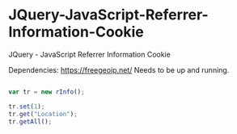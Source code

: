 # JQuery-JavaScript-Referrer-Information-Cookie
JQuery - JavaScript Referrer Information Cookie

Dependencies:
https://freegeoip.net/ Needs to be up and running.

```javascript

var tr = new rInfo();

tr.set(1);
tr.get("Location");
tr.getAll();

```
